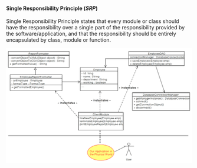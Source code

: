 #### Single Responsibility Principle (***SRP***)    


Single Responsibility Principle states that every module or class should have the responsibility over a single part of 
the responsibility provided by the software/application, and that the responsibility should be entirely encapsulated by class, 
module or function.


![](images/UML_Diagram_Single_Responsibility.png)
